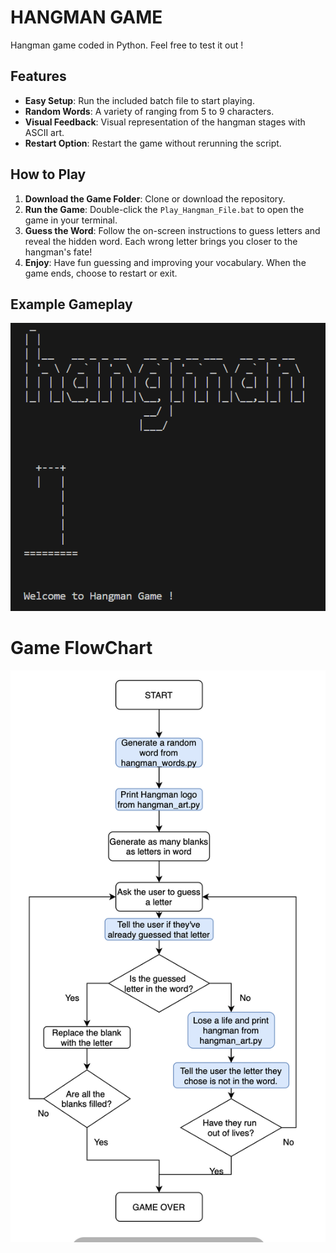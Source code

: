 # HANGMAN GAME

Hangman game coded in Python. Feel free to test it out !

## Features

- **Easy Setup**: Run the included batch file to start playing.
- **Random Words**: A variety of ranging from 5 to 9 characters.
- **Visual Feedback**: Visual representation of the hangman stages with ASCII art.
- **Restart Option**: Restart the game without rerunning the script.

## How to Play

1. **Download the Game Folder**: Clone or download the repository.
2. **Run the Game**: Double-click the `Play_Hangman_File.bat` to open the game in your terminal.
3. **Guess the Word**: Follow the on-screen instructions to guess letters and reveal the hidden word. Each wrong letter brings you closer to the hangman's fate!
4. **Enjoy**: Have fun guessing and improving your vocabulary. When the game ends, choose to restart or exit.

## Example Gameplay

![PrintGame](images/hangmanPrint.png)

# Game FlowChart

![Flowchart](images/Hangman_Flowchart.png)